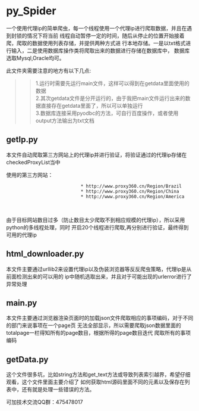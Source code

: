 py_Spider
======

一个使用代理ip的简单爬虫，每一个线程使用一个代理ip进行爬取数据，并且在遇到封锁的情况下将当前
线程自动暂停一定的时间，随后从停止的位置开始接着爬，爬取的数据使用列表存储，并提供两种方式进
行本地存储。一是以txt格式进行输入，二是使用数据库操作类将爬取出来的数据进行存储在数据库中，
数据库选取Mysql,Oracle均可。

此文件夹需要注意的地方有以下几点:
>> 1.运行时需要先运行main文件，这样可以得到在getdata里面使用的数据<br/>
>> 2.其次getdata文件是分开运行的，由于我把main文件运行出来的数据直接存在getdata里面了，所以可以单独运行<br/>
>> 3.数据库连接采用pyodbc的方法，可自行百度操作，或者使用output方法输出为txt文档


getIp.py
----
本文件自动爬取第三方网站上的代理ip并进行验证，将验证通过的代理ip存储在checkedProxyList当中

使用的第三方网站：


                                * http://www.proxy360.cn/Region/Brazil
                                * http://www.proxy360.cn/Region/China
                                * http://www.proxy360.cn/Region/America
               

由于目标网站数目过多（防止数目太少爬取不到相应规模的代理ip），所以采用python的多线程处理，同时
开启20个线程进行爬取,再分别进行验证，最终得到可用的代理ip


html_downloader.py
-----
本文件主要通过urllib2来设置代理ip以及伪装浏览器等反反爬虫策略，代理ip是从前面检测出来的可以用的
ip中随机选取出来，并且对于可能出现的urlerror进行了异常处理


main.py
----
本文件主要通过浏览器渲染页面时的加载json文件爬取相应的事项编码，对于不同的部门来说事项在一个page页
无法全部显示，所以需要爬取json数据里面的totalpage一栏得知所有的page数目，根据所得的page数目迭代
爬取所有的事项编码


getData.py
----
这个文件很多坑，比如string方法和get_text方法或导致列表索引越界，希望仔细观看，这个文件里面主要介绍了
如何获取html源码里面不同的元素以及保存在列表中，还有就是处理一些错误的方法。


可加技术交流QQ群：475478017


